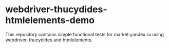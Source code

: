 # webdriver-thucydides-htmlelements-demo
This repository contains simple functional tests for market.yandex.ru using webdriver, thucydides and htmlelements.
